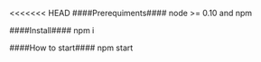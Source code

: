 <<<<<<< HEAD
####Prerequiments####
node >= 0.10 and npm

####Install####
npm i

####How to start####
npm start
